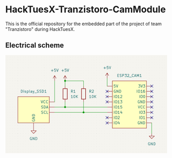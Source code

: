 # HackTuesX-Tranzistoro-CamModule
This is the official repository for the embedded part of the project of team "Tranzistoro" during HackTuesX. 

## Electrical scheme
![logo](./schematics/images/scheme.png)
